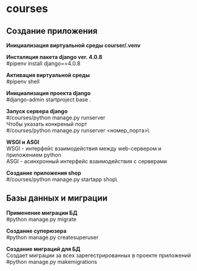 # courses
## Создание приложения

**Инициализация виртуальной среды courser/\.venv**

**Инсталяция пакета django ver. 4.0.8**\
#pipenv install django==4.0.8

**Активация виртуальной среды**\
#pipenv shell

**Инициализация проекта django**\
#django-admin startproject base .

**Запуск сервера django**\
#/courses/python manage.py runserver\
Чтобы указать конкреный порт\
#/courses/python manage.py runserver <номер_порта>\

**WSGI и ASGI**\
WSGI - интерфейс взаимодействия между web-сервером и приложением python\
ASGI - асинхронный интерфейс взаимодействия с серверами

**Создание приложения shop**\
#/courses/python manage.py startapp shop\

## Базы данных и миграции

**Применение миграции БД**\
#python manage.py migrate

**Создание суперюзера**\
#python manage.py createsuperuser

**Создание миграций для БД**\
Создает миграции за всех зарегестрированных в проекте приложений\
#python manage.py makemigrations